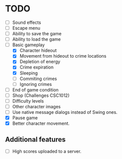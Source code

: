 # TODO

- [ ] Sound effects
- [ ] Escape menu
- [ ] Ability to save the game
- [ ] Ability to load the game
- [ ] Basic gameplay
  - [x] Character hideout
  - [x] Movement from hideout to crime locations
  - [x] Depletion of energy
  - [x] Crime expiration
  - [x] Sleeping
  - [ ] Commiting crimes
  - [ ] Ignoring crimes
- [ ] End of game condition
- [ ] Shop (Challenges CSC1012)
- [ ] Difficulty levels
- [ ] Other character images
- [ ] Use native message dialogs instead of Swing ones.
- [x] Pause game
- [x] Better character movement.

## Additional features

- [ ] High scores uploaded to a server.
